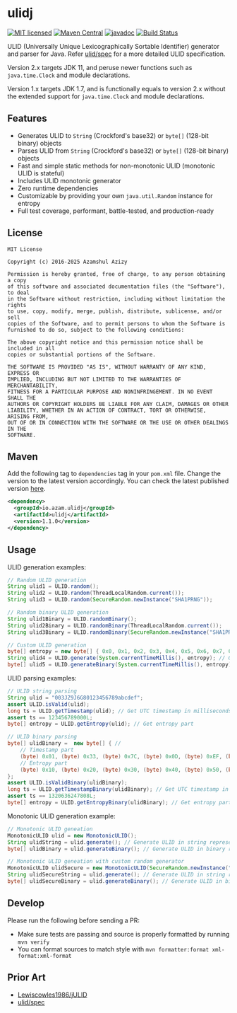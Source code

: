 # ulidj

[![MIT licensed](https://img.shields.io/badge/license-mit-blue.svg)](https://raw.githubusercontent.com/azam/ulidj/master/license)
[![Maven Central](https://img.shields.io/maven-central/v/io.azam.ulidj/ulidj)](https://central.sonatype.com/artifact/io.azam.ulidj/ulidj)
[![javadoc](https://javadoc.io/badge2/io.azam.ulidj/ulidj/javadoc.svg)](https://javadoc.io/doc/io.azam.ulidj/ulidj)
[![Build Status](https://github.com/azam/ulidj/actions/workflows/build.yml/badge.svg)](https://github.com/azam/ulidj/actions/workflows/build.yml)

ULID (Universally Unique Lexicographically Sortable Identifier) generator and parser for Java. Refer [ulid/spec](https://github.com/ulid/spec) for a more detailed ULID specification.

Version 2.x targets JDK 11, and peruse newer functions such as `java.time.Clock` and module declarations.

Version 1.x targets JDK 1.7, and is functionally equals to version 2.x without the extended support for `java.time.Clock` and module declarations.

## Features

* Generates ULID to `String` (Crockford's base32) or `byte[]` (128-bit binary) objects
* Parses ULID from `String` (Crockford's base32) or `byte[]` (128-bit binary) objects
* Fast and simple static methods for non-monotonic ULID (monotonic ULID is stateful)
* Includes ULID monotonic generator
* Zero runtime dependencies
* Customizable by providing your own `java.util.Random` instance for entropy
* Full test coverage, performant, battle-tested, and production-ready

## License

```
MIT License

Copyright (c) 2016-2025 Azamshul Azizy

Permission is hereby granted, free of charge, to any person obtaining a copy
of this software and associated documentation files (the "Software"), to deal
in the Software without restriction, including without limitation the rights
to use, copy, modify, merge, publish, distribute, sublicense, and/or sell
copies of the Software, and to permit persons to whom the Software is
furnished to do so, subject to the following conditions:

The above copyright notice and this permission notice shall be included in all
copies or substantial portions of the Software.

THE SOFTWARE IS PROVIDED "AS IS", WITHOUT WARRANTY OF ANY KIND, EXPRESS OR
IMPLIED, INCLUDING BUT NOT LIMITED TO THE WARRANTIES OF MERCHANTABILITY,
FITNESS FOR A PARTICULAR PURPOSE AND NONINFRINGEMENT. IN NO EVENT SHALL THE
AUTHORS OR COPYRIGHT HOLDERS BE LIABLE FOR ANY CLAIM, DAMAGES OR OTHER
LIABILITY, WHETHER IN AN ACTION OF CONTRACT, TORT OR OTHERWISE, ARISING FROM,
OUT OF OR IN CONNECTION WITH THE SOFTWARE OR THE USE OR OTHER DEALINGS IN THE
SOFTWARE.
```

## Maven

Add the following tag to `dependencies` tag in your `pom.xml` file. Change the version to the latest version accordingly. You can check the latest published version [here](https://central.sonatype.com/artifact/io.azam.ulidj/ulidj).

```xml
<dependency>
  <groupId>io.azam.ulidj</groupId>
  <artifactId>ulidj</artifactId>
  <version>1.1.0</version>
</dependency>
```

## Usage

ULID generation examples:

```java
// Random ULID generation
String ulid1 = ULID.random();
String ulid2 = ULID.random(ThreadLocalRandom.current());
String ulid3 = ULID.random(SecureRandom.newInstance("SHA1PRNG"));

// Random binary ULID generation
String ulid1Binary = ULID.randomBinary();
String ulid2Binary = ULID.randomBinary(ThreadLocalRandom.current());
String ulid3Binary = ULID.randomBinary(SecureRandom.newInstance("SHA1PRNG"));

// Custom ULID generation
byte[] entropy = new byte[] { 0x0, 0x1, 0x2, 0x3, 0x4, 0x5, 0x6, 0x7, 0x8, 0x9 };
String ulid4 = ULID.generate(System.currentTimeMillis(), entropy); // Generate ULID in string representation
byte[] ulid5 = ULID.generateBinary(System.currentTimeMillis(), entropy); // Generate ULID in binary representation
```

ULID parsing examples:

```java
// ULID string parsing
String ulid = "003JZ9J6G80123456789abcdef";
assert ULID.isValid(ulid);
long ts = ULID.getTimestamp(ulid); // Get UTC timestamp in milliseconds
assert ts == 123456789000L;
byte[] entropy = ULID.getEntropy(ulid); // Get entropy part

// ULID binary parsing
byte[] ulidBinary =  new byte[] { //
    // Timestamp part
    (byte) 0x01, (byte) 0x33, (byte) 0x7C, (byte) 0x0D, (byte) 0xEF, (byte) 0x00, //
    // Entropy part
    (byte) 0x10, (byte) 0x20, (byte) 0x30, (byte) 0x40, (byte) 0x50, (byte) 0x60, (byte) 0x70, (byte) 0x80, (byte) 0x90, (byte) 0x10 //
};
assert ULID.isValidBinary(ulidBinary);
long ts = ULID.getTimestampBinary(ulidBinary); // Get UTC timestamp in milliseconds
assert ts == 1320636247808L;
byte[] entropy = ULID.getEntropyBinary(ulidBinary); // Get entropy part
```

Monotonic ULID generation example:

```java
// Monotonic ULID geneation
MonotonicULID ulid = new MonotonicULID();
String ulidString = ulid.generate(); // Generate ULID in string representation
byte[] ulidBinary = ulid.generateBinary(); // Generate ULID in binary representation

// Monotonic ULID geneation with custom random generator
MonotonicULID ulidSecure = new MonotonicULID(SecureRandom.newInstance("SHA1PRNG"));
String ulidSecureString = ulid.generate(); // Generate ULID in string representation
byte[] ulidSecureBinary = ulid.generateBinary(); // Generate ULID in binary representation
```

## Develop

Please run the following before sending a PR:

* Make sure tests are passing and source is properly formatted by running ```mvn verify```
* You can format sources to match style with ```mvn formatter:format xml-format:xml-format```

## Prior Art

- [Lewiscowles1986/jULID](https://github.com/Lewiscowles1986/jULID)
- [ulid/spec](https://github.com/ulid/spec)
